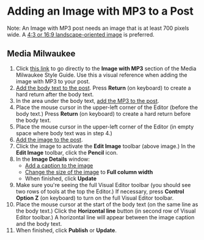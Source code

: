# Adding an Image with MP3 to a Post

Note: An Image with MP3 post needs an image that is at least 700 pixels wide. A [4:3 or 16:9 landscape-oriented image](http://mediamilwaukee.com/style-guide) is preferred.

## Media Milwaukee

1. Click [this link](http://mediamilwaukee.com/style-guide#imagewithmp3) to go directly to the **Image with MP3** section of the Media Milwaukee Style Guide. Use this a visual reference when adding the image with MP3 to your post.
2. [Add the body text to the post](/working-with-text-and-links/working-with-content-in-the-visual-editor.md). Press **Return** \(on keyboard\) to create a hard return after the body text.
3. In the area under the body text, [add the MP3 to the post](/working-with-media/adding-an-mp3-to-a-post.md).
4. Place the mouse cursor in the upper-left corner of the Editor \(before the body text.\) Press **Return** \(on keyboard\) to create a hard return before the body text. 
5. Place the mouse cursor in the upper-left corner of the Editor \(in empty space where body text was in step 4.\) 
6. [Add the image to the post](/working-with-media/adding-an-image-to-a-post.md).
7. Click the image to activate the **Edit Image** toolbar \(above image.\) In the **Edit Image** toolbar, click the **Pencil** icon.
8. In the **Image Details** window:
   * [Add a caption to the image](/working-with-media/adding-a-caption-and-alt-text-to-an-image.md)
   * [Change the size of the image](/working-with-media/changing-the-size-of-an-image.md) to **Full column width**
   * When finished, click **Update**
9. Make sure you're seeing the full Visual Editor toolbar \(you should see two rows of tools at the top the Editor.\) If necessary, press **Control** **Option** **Z** \(on keyboard\) to turn on the full Visual Editor toolbar.
10. Place the mouse cursor at the start of the body text \(on the same line as the body text.\) Click the **Horizontal line** button \(in second row of Visual Editor toolbar.\) A horizontal line will appear between the image caption and the body text. 
11. When finished, click **Publish** or **Update**. 



